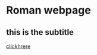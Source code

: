 
# Roman webpage
## this is the subtitle
  [clickhrere](https://www.markdownguide.org/basic-syntax/)

